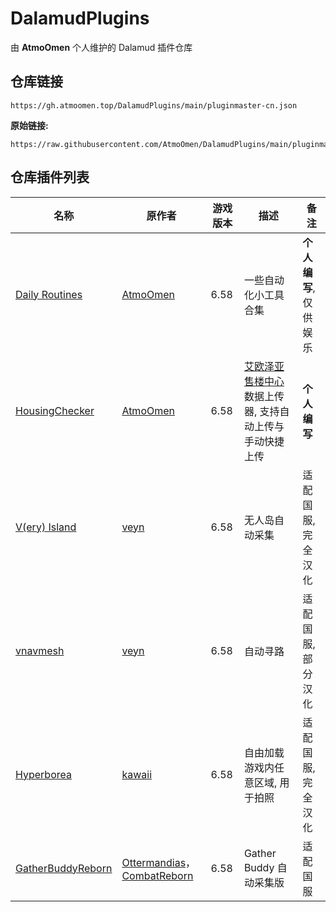 # DalamudPlugins
由 **AtmoOmen** 个人维护的 Dalamud 插件仓库

## 仓库链接

```
https://gh.atmoomen.top/DalamudPlugins/main/pluginmaster-cn.json
```

**原始链接:**

```
https://raw.githubusercontent.com/AtmoOmen/DalamudPlugins/main/pluginmaster.json
```

## 仓库插件列表

| 名称      | 原作者      | 游戏版本 | 描述 | 备注 |
|----------|----------|----------|----------|----------|
| [Daily Routines](https://github.com/AtmoOmen/DailyRoutines) | [AtmoOmen](https://github.com/AtmoOmen) | 6.58 | 一些自动化小工具合集 | **个人编写**, 仅供娱乐 |
| [HousingChecker](https://github.com/AtmoOmen/HousingChecker) | [AtmoOmen](https://github.com/AtmoOmen) | 6.58 | [艾欧泽亚售楼中心](https://house.ffxiv.cyou/) 数据上传器, 支持自动上传与手动快捷上传 | **个人编写** |
| [V(ery) Island](https://github.com/AtmoOmen/ffxiv_visland-cn) | [veyn](https://github.com/awgil) | 6.58 | 无人岛自动采集 | 适配国服, 完全汉化 |
| [vnavmesh](https://github.com/AtmoOmen/ffxiv_navmesh-cn) | [veyn](https://github.com/awgil) | 6.58 | 自动寻路 | 适配国服, 部分汉化 |
| [Hyperborea](https://github.com/AtmoOmen/Hyperborea) | [kawaii](https://github.com/kawaii) | 6.58 | 自由加载游戏内任意区域, 用于拍照 | 适配国服, 完全汉化 |
| [GatherBuddyReborn](https://github.com/AtmoOmen/GatherBuddyReborn) | [Ottermandias](https://github.com/Ottermandias)， [CombatReborn](https://github.com/FFXIV-CombatReborn) | 6.58 | Gather Buddy 自动采集版 | 适配国服 |


